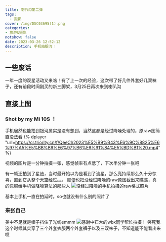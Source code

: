 ```yaml
---
title: 喇叭沟第二弹
tags:
  - 摄影
cover: /img/DSC03695(1).png
categories:
- 旅游&摄影
notshow: false
date: 2023-03-26 12:52:12
description: 手机拍银河！
---
```

## 一些废话
一年一度的观星活动又来咯！有了上一次的经验，这次带了好几件外套好几双袜子，还有前段时间刚买的新三脚架，3月25日再次来到喇叭沟

## 直接上图
### Shot by my Mi 10S ！
手机居然也能拍到银河属实是没有想到，当然这都是经过降噪处理的，原raw图简直没法看
{% dplayer "url=https://cr.triority.cn/f/QeeCl/2023%E5%B9%B43%E6%9C%8825%E6%97%A5%E5%BB%B6%E6%97%B6%E6%91%84%E5%BD%B1%20.mp4" %}

视频的图片是一分钟拍摄一张，感觉帧率有点低了，下次半分钟一张吧

有一帧还拍到了星链，当时最开始以为是看到了流星，那么亮持续那么久十分惊喜，直到它从整个天空经过。。。
顺便也把没经过降噪的raw原图截出来瞧瞧，真的佩服给手机做降噪算法的那些人
![没经过降噪的手机拍摄的raw格式照片](QQ截图20230410133010.png)

基本上手机一直在拍延时，so也就没有什么别的照片了

### 来张自己
美中不足就是帽子挡住了光线emmm
![感谢中石大的wbx同学帮忙拍摄！](https://cr.triority.cn/f/3LQSp/DSC03695.png)
笑死我这个时候其实穿了三个外套衣服两个外套裤子以及三双袜子，不知道能不能看出来哎